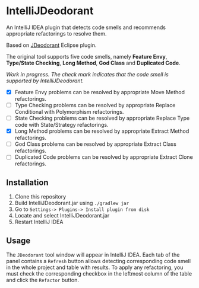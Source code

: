 # IntelliJDeodorant
An IntelliJ IDEA plugin that detects code smells and recommends appropriate refactorings to resolve them. 

Based on [JDeodorant](https://github.com/tsantalis/JDeodorant) Eclipse plugin.

The original tool supports five code smells, namely **Feature Envy**, **Type/State Checking**, **Long Method**, **God Class** and **Duplicated Code**. 

*Work in progress. The check mark indicates that the code smell is supported by IntelliJDeodorant.*

- [x] Feature Envy problems can be resolved by appropriate Move Method refactorings.
- [ ] Type Checking problems can be resolved by appropriate Replace Conditional with Polymorphism refactorings.
- [ ] State Checking problems can be resolved by appropriate Replace Type code with State/Strategy refactorings.
- [x] Long Method problems can be resolved by appropriate Extract Method refactorings.
- [ ] God Class problems can be resolved by appropriate Extract Class refactorings.
- [ ] Duplicated Code problems can be resolved by appropriate Extract Clone refactorings.

## Installation

1. Clone this repository
2. Build IntelliJDeodorant.jar using ```./gradlew jar``` 
3. Go to ```Settings-> Plugins-> Install plugin from disk```
4. Locate and select IntelliJDeodorant.jar
5. Restart IntelliJ IDEA

## Usage

The ```JDeodorant``` tool window will appear in IntelliJ IDEA. Each tab of the panel contains a ```Refresh``` button allows detecting corresponding code smell in the whole project and table with results. To apply any refactoring, you must check the corresponding checkbox in the leftmost column of the table and click the ```Refactor``` button.
